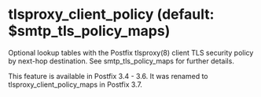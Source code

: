 # tlsproxy_client_policy (default: $smtp_tls_policy_maps)
 Optional lookup tables with the Postfix tlsproxy(8) client TLS
security policy by next-hop destination. See smtp\_tls\_policy\_maps
for further details. 


 This feature is available in Postfix 3.4 - 3.6. It was
renamed to tlsproxy\_client\_policy\_maps in Postfix 3.7. 


